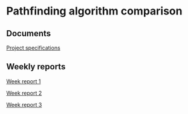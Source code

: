 # Pathfinding algorithm comparison

## Documents

[Project specifications](documents/projectspecifications.md)

## Weekly reports

[Week report 1](documents/weekreport1.md)

[Week report 2](documents/weekreport2.md)

[Week report 3](documents/weekreport3.md)
